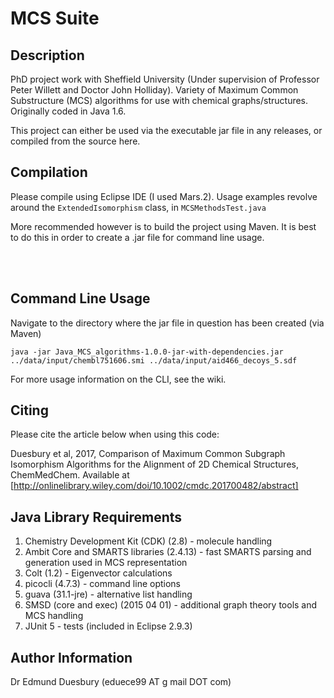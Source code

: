 MCS Suite
===========

Description
-----------
PhD project work with Sheffield University (Under supervision of Professor Peter Willett and Doctor John Holliday).  Variety of Maximum Common Substructure (MCS) algorithms for use with chemical graphs/structures.  Originally coded in Java 1.6.

This project can either be used via the executable jar file in any releases, or compiled from the source here.



Compilation
-----------
Please compile using Eclipse IDE (I used Mars.2).  Usage examples revolve around the ```ExtendedIsomorphism``` class, in ```MCSMethodsTest.java```

More recommended however is to build the project using Maven.  It is best to do this in order to create a .jar file for command line usage.  

<br />
<br />


Command Line Usage
-----------

Navigate to the directory where the jar file in question has been created (via Maven)

```
java -jar Java_MCS_algorithms-1.0.0-jar-with-dependencies.jar  ../data/input/chembl751606.smi ../data/input/aid466_decoys_5.sdf
```

For more usage information on the CLI, see the wiki.



Citing
-----------

Please cite the article below when using this code:

Duesbury et al, 2017, Comparison of Maximum Common Subgraph Isomorphism Algorithms for the Alignment of 2D Chemical Structures, ChemMedChem.  Available at [http://onlinelibrary.wiley.com/doi/10.1002/cmdc.201700482/abstract]



Java Library Requirements
------------
1. Chemistry Development Kit (CDK) (2.8) - molecule handling
2. Ambit Core and SMARTS libraries (2.4.13) - fast SMARTS parsing and generation used in MCS representation
3. Colt (1.2) - Eigenvector calculations
4. picocli (4.7.3) - command line options
5. guava (31.1-jre) - alternative list handling
6. SMSD (core and exec) (2015 04 01) - additional graph theory tools and MCS handling
7. JUnit 5 - tests (included in Eclipse 2.9.3)


Author Information
----------------------------------------------------
Dr Edmund Duesbury (eduece99 AT g mail DOT com)
